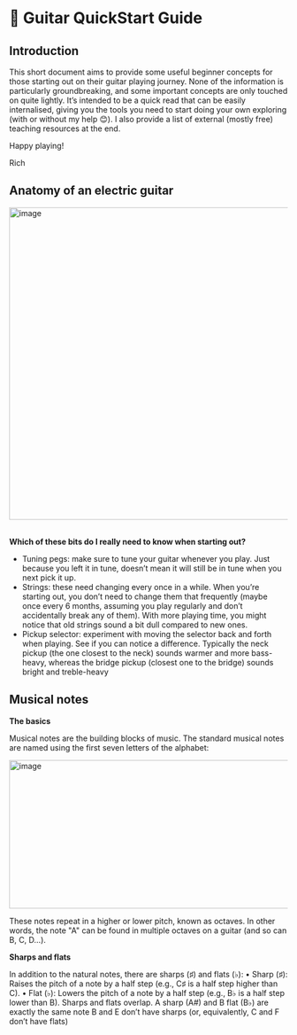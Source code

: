 # 🎸 Guitar QuickStart Guide

## Introduction 

This short document aims to provide some useful beginner concepts for those starting out on their guitar playing journey. None of the information is particularly groundbreaking, and some important concepts are only touched on quite lightly. It’s intended to be a quick read that can be easily internalised, giving you the tools you need to start doing your own exploring (with or without my help 😊). I also provide a list of external (mostly free) teaching resources at the end. 

Happy playing! 

Rich

## Anatomy of an electric guitar


<img width="940" height="564" alt="image" src="https://github.com/user-attachments/assets/e3779d4e-d794-4270-b5cf-b268f05fe405" />

<br>
<br>

**Which of these bits do I really need to know when starting out?**

* Tuning pegs: make sure to tune your guitar whenever you play. Just because you left it in tune, doesn’t mean it will still be in tune when you next pick it up.
* Strings: these need changing every once in a while. When you’re starting out, you don’t need to change them that frequently (maybe once every 6 months, assuming you play regularly and don’t accidentally break any of them). With more playing time, you might notice that old strings sound a bit dull compared to new ones.
* Pickup selector: experiment with moving the selector back and forth when playing. See if you can notice a difference. Typically the neck pickup (the one closest to the neck) sounds warmer and more bass-heavy, whereas the bridge pickup (closest one to the bridge) sounds bright and treble-heavy

## Musical notes

**The basics**

Musical notes are the building blocks of music. The standard musical notes are named using the first seven letters of the alphabet:

<img width="940" height="268" alt="image" src="https://github.com/user-attachments/assets/81e040d7-2a9f-44c7-a4d6-0fe54810a01f" />


These notes repeat in a higher or lower pitch, known as octaves. In other words,  the note "A" can be found in multiple octaves on a guitar (and so can B, C, D…).

**Sharps and flats**

In addition to the natural notes, there are sharps (♯) and flats (♭):
•	Sharp (♯): Raises the pitch of a note by a half step (e.g., C♯ is a half step higher than C).
•	Flat (♭): Lowers the pitch of a note by a half step (e.g., B♭ is a half step lower than B).
Sharps and flats overlap. A sharp (A#) and B flat (B♭) are exactly the same note
B and E don’t have sharps (or, equivalently, C and F don’t have flats)



